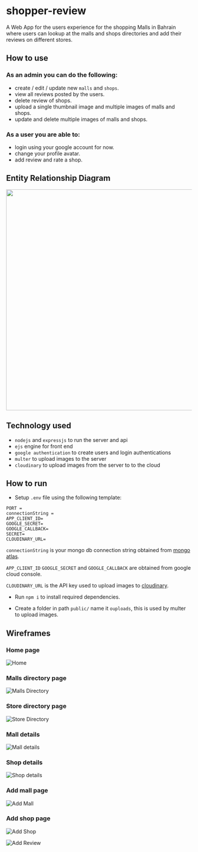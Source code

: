 # shopper-review
A Web App for the users experience for the shopping Malls in Bahrain where users can lookup at the malls and shops directories and add their reviews on different stores.

## How to use
### As an admin you can do the following:
* create / edit / update new `malls` and `shops`.
* view all reviews posted by the users.
* delete review of shops.
* upload a single thumbnail image and multiple images of malls and shops.
* update and delete multiple images of malls and shops.

### As a user you are able to:
* login using your google account for now.
* change your profile avatar.
* add review and rate a shop.

## Entity Relationship Diagram

<img src="https://i.imgur.com/ubSIR4m.png" width="600">

## Technology used

* `nodejs` and `expressjs` to run the server and api
* `ejs` engine for front end
* `google authentication` to create users and login authentications
* `multer` to upload images to the server
* `cloudinary` to upload images from the server to to the cloud

## How to run
* Setup `.env` file using the following template:
```
PORT = 
connectionString = 
APP_CLIENT_ID=
GOOGLE_SECRET=
GOOGLE_CALLBACK=
SECRET=
CLOUDINARY_URL=
```
`connectionString` is your mongo db connection string obtained from [mongo atlas](https://cloud.mongodb.com/).

`APP_CLIENT_ID` `GOOGLE_SECRET` and `GOOGLE_CALLBACK` are obtained from google cloud console.

`CLOUDINARY_URL` is the API key used to upload images to [cloudinary](https://cloudinary.com/).

* Run `npm i` to install required dependencies.
  
* Create a folder in path `public/` name it `ouploads`, this is used by multer to upload images.

## Wireframes

### Home page

![Home](https://github.com/iAliJ/shopper-review/assets/47180374/f23c3878-3952-4060-89f1-02445d3e10e1)

### Malls directory page

![Malls Directory](https://github.com/iAliJ/shopper-review/assets/47180374/9b7d2700-9b0d-4a37-9724-5cfb25536769)

### Store directory page

![Store Directory](https://github.com/iAliJ/shopper-review/assets/47180374/14595aea-83c5-485d-a3ec-2989d03b4072)

### Mall details

![Mall details](https://github.com/iAliJ/shopper-review/assets/47180374/09572f1e-3c84-4571-9dc1-2a4426ff2e51)

### Shop details

![Shop details](https://github.com/iAliJ/shopper-review/assets/47180374/88c9f18b-e9cb-43ee-bb3b-2cc279bb6043)

### Add mall page

![Add Mall](https://github.com/iAliJ/shopper-review/assets/47180374/81d0533e-0e7a-40f3-be56-bc43eed572ed)

### Add shop page

![Add Shop](https://github.com/iAliJ/shopper-review/assets/47180374/2244a1b4-3337-4686-b11a-e602c3b539df)

![Add Review](https://github.com/iAliJ/shopper-review/assets/47180374/771742c1-ad2f-4708-8b3a-86767b935e87)


